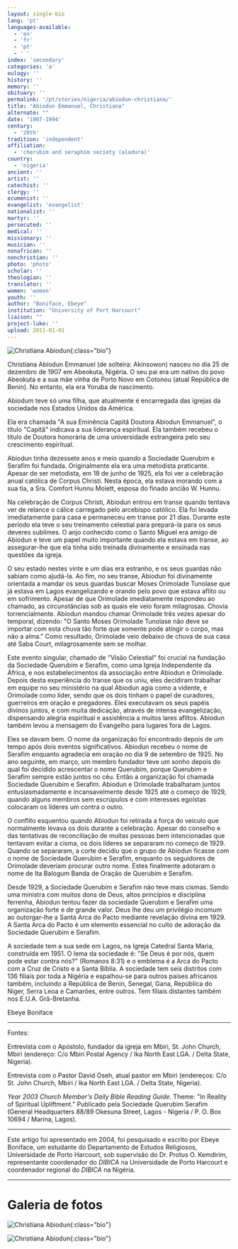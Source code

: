 ```yaml
---
layout: single-bio
lang: 'pt'
languages-available:
  - 'en'
  - 'fr'
  - 'pt'
  - ' '
index: 'secondary'
categories: 'a'
eulogy: ''
history: ''
memory: ''
obituary: ''
permalink: '/pt/stories/nigeria/abiodun-christiana/'
title: "Abiodun Emmanuel, Christiana"
alternate: ""
date: '1907-1994'
century:
  - '20th'
tradition: 'independent'
affiliation:
  - 'cherubim and seraphim society (aladura)'
country:
  - 'nigeria'
ancient: ''
artist: ''
catechist: ''
clergy: ''
ecumenist: ''
evangelist: 'evangelist'
nationalist: ''
martyr: ''
persecuted: ''
medical: ''
missionary: ''
musician: ''
nonafrican: ''
nonchristian: ''
photo: 'photo'
scholar: ''
theologian: ''
translator: ''
women: 'women'
youth: ''
author: "Boniface, Ebeye"
institution: "University of Port Harcourt"
liaison: ""
project-luke: ''
upload: 2011-01-01
---
```


![Christiana Abiodun](/images/bio-pics/nigeria/abiodun-christiana/abiodun-headshot.jpg){:class="bio"}


Christiana Abiodun Emmanuel (de solteira: Akinsowon) nasceu no dia 25 de dezembro de 1907 em Abeokuta, Nigéria. O seu pai era um nativo do povo Abeokuta e a sua mãe vinha de Porto Novo em Cotonou (atual República de Benin). No entanto, ela era Yoruba de nascimento.

Abiodum teve só uma filha, que atualmente é encarregada das igrejas da sociedade nos Estados Unidos da América.

Ela era chamada "A sua Eminência Capitã Doutora Abiodun Emmanuel", o título "Capitã" indicava a sua liderança espiritual. Ela também recebeu o título de Doutora honorária de uma universidade estrangeira pelo seu crescimento espiritual.

Abiodun tinha dezessete anos e meio quando a Sociedade Querubim e Serafim foi fundada. Originalmente ela era uma metodista praticante. Apesar de ser metodista, em 18 de junho de 1925, ela foi ver a celebração anual católica de Corpus Christi. Nesta época, ela estava morando com a sua tia, a Sra. Comfort Hunnu Moiett, esposa do finado ancião W. Hunnu.

Na celebração de Corpus Christi, Abiodun entrou em transe quando tentava ver de relance o cálice carregado pelo arcebispo católico. Ela foi levada imediatamente para casa e permaneceu em transe por 21 dias. Durante este período ela teve o seu treinamento celestial para prepará-la para os seus deveres sublimes. O anjo conhecido como o Santo Miguel era amigo de Abiodun e teve um papel muito importante quando ela estava em transe, ao assegurar-lhe que ela tinha sido treinada divinamente e ensinada nas questões da igreja.

O seu estado nestes vinte e um dias era estranho, e os seus guardas não sabiam como ajudá-la. Ao fim, no seu transe, Abiodun foi divinamente orientada a mandar os seus guardas buscar Moses Orimolade Tunolase que já estava em Lagos evangelizando e orando pelo povo que estava aflito ou em sofrimento. Apesar de que Orimolade imediatamente respondeu ao chamado, as circunstâncias sob as quais ele veio foram milagrosas.  Chovia torrencialmente. Abiodun mandou chamar Orimolade três vezes apesar do temporal, dizendo: "O Santo Moses Orimolade Tunolase não deve se importar com esta chuva tão forte que somente pode atingir o corpo, mas não a alma." Como resultado, Orimolade veio debaixo de chuva de sua casa até Saba Court, milagrosamente sem se molhar.

Este evento singular, chamado de "Visão Celestial" foi crucial na fundação da Sociedade Querubim e Serafim, como uma Igreja Independente da África, e nos estabelecimentos da associação entre Abiodun e Orimolade. Depois desta experiência do transe que os uniu, eles decidiram trabalhar em equipe no seu ministério na qual Abiodun agia como a vidente, e Orimolade como líder, sendo que os dois tinham o papel de curadores, guerreiros em oração e pregadores. Eles executavam os seus papéis divinos juntos, e com muita dedicação, através de intensa evangelização, dispensando alegria espiritual e assistência a muitos lares aflitos. Abiodun também levou a mensagem do Evangelho para lugares fora de Lagos.

Eles se davam bem. O nome da organização foi encontrado depois de um tempo após dois eventos significativos. Abiodun recebeu o nome de Serafim enquanto agradecia em oração no dia 9 de setembro de 1925. No ano seguinte, em março, um membro fundador teve um sonho depois do qual foi decidido acrescentar o nome Querubim, porque Querubim e Serafim sempre estão juntos no céu. Então a organização foi chamada Sociedade Querubim e Serafim. Abiodun e Orimolade trabalharam juntos entusiasmadamente e incansavelmente desde 1925 até o começo de 1929, quando alguns membros sem escrúpulos e com interesses egoístas colocaram os líderes um contra o outro.

O conflito esquentou quando Abiodun foi retirada a força do veículo que normalmente levava os dois durante a celebração. Apesar do conselho e das tentativas de reconciliação de muitas pessoas bem intencionadas que tentavam evitar a cisma, os dois líderes se separaram no começo de 1929. Quando se separaram, a corte decidiu que o grupo de Abiodun ficasse com o nome de Sociedade Querubim e Serafim, enquanto os seguidores de Orimolade deveriam procurar outro nome. Estes finalmente adotaram o nome de Ita Balogum Banda de Oração de Querubim e Serafim.

Desde 1929, a Sociedade Querubim e Serafim não teve mais cismas. Sendo uma ministra com muitos dons de Deus, altos princípios e disciplina ferrenha, Abiodun tentou fazer da sociedade Querubim e Serafim uma organização forte e de grande valor. Deus lhe deu um privilégio incomum ao outorgar-lhe a Santa Arca do Pacto mediante revelação divina em 1929. A Santa Arca do Pacto é um elemento essencial no culto de adoração da Sociedade Querubim e Serafim.

A sociedade tem a sua sede em Lagos, na Igreja Catedral Santa Maria, construída em 1951. O lema da sociedade é: "Se Deus é por nós, quem pode estar contra nós?" (Romanos 8:31) e o emblema é a Arca do Pacto com a Cruz de Cristo e a Santa Bíblia. A sociedade tem seis distritos com 136 filiais por toda a Nigéria e espalhou-se para outros países africanos também, incluindo a República de Benin, Senegal, Gana, República do Niger, Serra Leoa e Camarões, entre outros. Tem filiais distantes também nos E.U.A. Grã-Bretanha.

Ebeye Boniface

---

Fontes:

Entrevista com o Apóstolo, fundador da igreja em Mbiri, St. John Church, Mbiri (endereço: C/o Mbiri Postal Agency / Ika North East LGA. / Delta State, Nigeria).

Entrevista com o Pastor David Oseh, atual pastor em Mbiri (endereços: C/o St. John Church, Mbiri / Ika North East LGA. / Delta State, Nigeria).

*Year 2003 Church Member's Daily Bible Reading Guide*. Theme: "In Reality of Spiritual Upliftment." Publicado pela Sociedade Querubim Serafim (General Headquarters 88/89 Okesuna Street, Lagos - Nigeria / P. O. Box 10694 / Marina, Lagos).

---

Este artigo foi apresentado em 2004, foi pesquisado e escrito por Ebeye Boniface, um estudante do Departamento de Estudos Religiosos, Universidade de Porto Harcourt, sob supervisão do Dr. Protus O. Kemdirim, representante coordenador do *DIBICA* na Universidade de Porto Harcourt e  coordenador regional do *DIBICA* na Nigéria.

---

# Galeria de fotos

![Christiana Abiodun](/images/bio-pics/nigeria/abiodun-christiana/abiodun1.jpg){:class="bio"}

![Christiana Abiodun](/images/bio-pics/nigeria/abiodun-christiana/abiodun2.jpg){:class="bio"}
